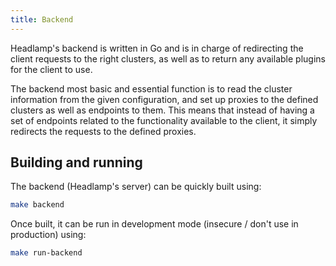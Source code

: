 ```yaml
---
title: Backend
---
```


Headlamp's backend is written in Go and is in charge of redirecting the
client requests to the right clusters, as well as to return any available
plugins for the client to use.

The backend most basic and essential function is to read the cluster information
from the given configuration, and set up proxies to the defined clusters as
well as endpoints to them. This means that instead of having a set of
endpoints related to the functionality available to the client, it simply
redirects the requests to the defined proxies.

## Building and running

The backend (Headlamp's server) can be quickly built using:

```bash
make backend
```

Once built, it can be run in development mode (insecure / don't use in production) using:


```bash
make run-backend
```
